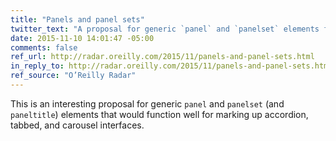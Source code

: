 ```yaml
---
title: "Panels and panel sets"
twitter_text: "A proposal for generic `panel` and `panelset` elements for marking up accordion, tabbed, and carousel interfaces."
date: 2015-11-10 14:01:47 -05:00
comments: false
ref_url: http://radar.oreilly.com/2015/11/panels-and-panel-sets.html
in_reply_to: http://radar.oreilly.com/2015/11/panels-and-panel-sets.html
ref_source: "O’Reilly Radar"
---
```


This is an interesting proposal for generic `panel` and `panelset` (and `paneltitle`) elements that would function well for marking up accordion, tabbed, and carousel interfaces.